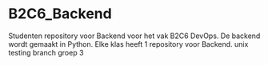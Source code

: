 # B2C6_Backend
Studenten repository voor Backend voor het vak B2C6 DevOps. De backend wordt gemaakt in Python. Elke klas heeft 1 repository voor Backend.
unix testing branch groep 3


